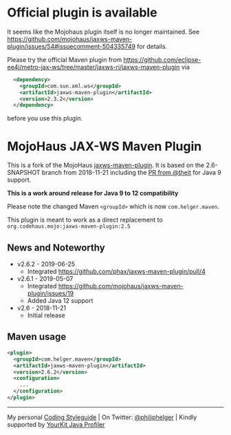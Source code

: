 # Official plugin is available

It seems like the Mojohaus plugin itself is no longer maintained.
See https://github.com/mojohaus/jaxws-maven-plugin/issues/54#issuecomment-504335749 for details.

Please try the official Maven plugin from https://github.com/eclipse-ee4j/metro-jax-ws/tree/master/jaxws-ri/jaxws-maven-plugin via
```xml
  <dependency>
    <groupId>com.sun.xml.ws</groupId>
    <artifactId>jaxws-maven-plugin</artifactId>
    <version>2.3.2</version>
  </dependency> 
```
before you use this plugin.

# MojoHaus JAX-WS Maven Plugin

This is a fork of the MojoHaus [jaxws-maven-plugin](http://www.mojohaus.org/jaxws-maven-plugin/).
It is based on the 2.6-SNAPSHOT branch from 2018-11-21 including the [PR from @theit](https://github.com/mojohaus/jaxws-maven-plugin/pull/71) for Java 9 support.

**This is a work around release for Java 9 to 12 compatibility**

Please note the changed Maven `<groupId>` which is now `com.helger.maven`.

This plugin is meant to work as a direct replacement to `org.codehaus.mojo:jaxws-maven-plugin:2.5`

## News and Noteworthy

* v2.6.2 - 2019-06-25
    * Integrated https://github.com/phax/jaxws-maven-plugin/pull/4
* v2.6.1 - 2019-05-07
    * Integrated https://github.com/mojohaus/jaxws-maven-plugin/issues/19
    * Added Java 12 support
* v2.6 - 2018-11-21
    * Initial release 

## Maven usage

```xml
<plugin>
  <groupId>com.helger.maven</groupId>
  <artifactId>jaxws-maven-plugin</artifactId>
  <version>2.6.2</version>
  <configuration>
    ...
  </configuration>
</plugin>
```

---

My personal [Coding Styleguide](https://github.com/phax/meta/blob/master/CodingStyleguide.md) |
On Twitter: <a href="https://twitter.com/philiphelger">@philiphelger</a> |
Kindly supported by [YourKit Java Profiler](https://www.yourkit.com)